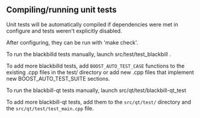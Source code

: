 Compiling/running unit tests
------------------------------------

Unit tests will be automatically compiled if dependencies were met in configure
and tests weren't explicitly disabled.

After configuring, they can be run with 'make check'.

To run the blackbilld tests manually, launch src/test/test_blackbill .

To add more blackbilld tests, add `BOOST_AUTO_TEST_CASE` functions to the existing
.cpp files in the test/ directory or add new .cpp files that
implement new BOOST_AUTO_TEST_SUITE sections.

To run the blackbill-qt tests manually, launch src/qt/test/blackbill-qt_test

To add more blackbill-qt tests, add them to the `src/qt/test/` directory and
the `src/qt/test/test_main.cpp` file.
